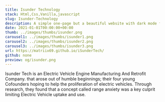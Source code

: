 ```yaml
---
title: Isunder Technology
stack: Html,Css,Vanilla,javascript
slug: Isunder-Technology
description: A simple one-page but a beautiful website with dark mode for isunder Tech, an electric car company.
date: 2021-01-01T00:00:00+00:00
thumb: ../images/thumbs/isunder.png
carousel1: ../images/thumbs/isunder1.png
carousel2: ../images/thumbs/isunder2.png
carousel3: ../images/thumbs/isunder3.png
url: https://matriix69.github.io/iSunderTech/
github: none
preview: og/isunder.png
---
```


Isunder Tech is an Electric Vehicle Engine Manufacturing And Retrofit Company. that arose out of humble beginnings; their four young Cofounders hoping to help the proliferation of electric vehicles. Through research, they found that a concept called range anxiety was a key culprit limiting Electric Vehicle uptake and use.
